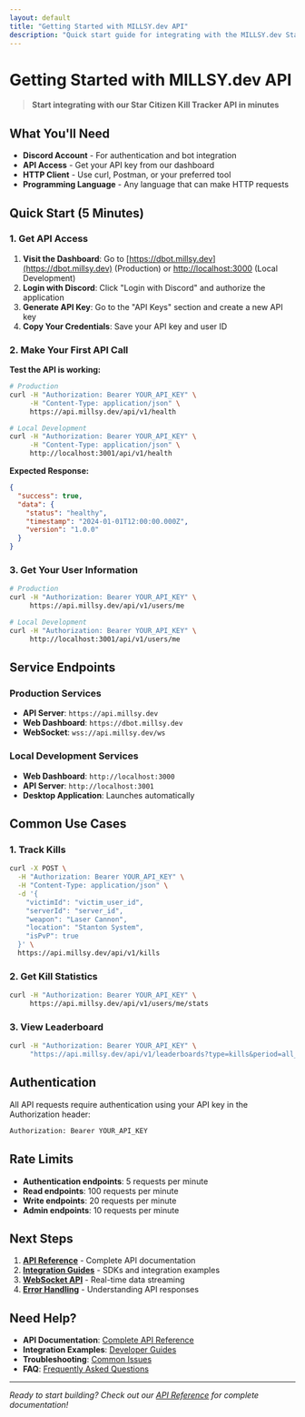 ```yaml
---
layout: default
title: "Getting Started with MILLSY.dev API"
description: "Quick start guide for integrating with the MILLSY.dev Star Citizen Kill Tracker API"
---
```


# <i class="fas fa-rocket"></i> Getting Started with MILLSY.dev API

> **Start integrating with our Star Citizen Kill Tracker API in minutes**

## What You'll Need

- **Discord Account** - For authentication and bot integration
- **API Access** - Get your API key from our dashboard
- **HTTP Client** - Use curl, Postman, or your preferred tool
- **Programming Language** - Any language that can make HTTP requests

## Quick Start (5 Minutes)

### 1. Get API Access

1. **Visit the Dashboard**: Go to [https://dbot.millsy.dev](https://dbot.millsy.dev) (Production) or [http://localhost:3000](http://localhost:3000) (Local Development)
2. **Login with Discord**: Click "Login with Discord" and authorize the application
3. **Generate API Key**: Go to the "API Keys" section and create a new API key
4. **Copy Your Credentials**: Save your API key and user ID

### 2. Make Your First API Call

**Test the API is working:**

```bash
# Production
curl -H "Authorization: Bearer YOUR_API_KEY" \
     -H "Content-Type: application/json" \
     https://api.millsy.dev/api/v1/health

# Local Development
curl -H "Authorization: Bearer YOUR_API_KEY" \
     -H "Content-Type: application/json" \
     http://localhost:3001/api/v1/health
```

**Expected Response:**
```json
{
  "success": true,
  "data": {
    "status": "healthy",
    "timestamp": "2024-01-01T12:00:00.000Z",
    "version": "1.0.0"
  }
}
```

### 3. Get Your User Information

```bash
# Production
curl -H "Authorization: Bearer YOUR_API_KEY" \
     https://api.millsy.dev/api/v1/users/me

# Local Development
curl -H "Authorization: Bearer YOUR_API_KEY" \
     http://localhost:3001/api/v1/users/me
```

## Service Endpoints

### Production Services
- **API Server**: `https://api.millsy.dev`
- **Web Dashboard**: `https://dbot.millsy.dev`
- **WebSocket**: `wss://api.millsy.dev/ws`

### Local Development Services
- **Web Dashboard**: `http://localhost:3000`
- **API Server**: `http://localhost:3001`
- **Desktop Application**: Launches automatically

## Common Use Cases

### 1. Track Kills
```bash
curl -X POST \
  -H "Authorization: Bearer YOUR_API_KEY" \
  -H "Content-Type: application/json" \
  -d '{
    "victimId": "victim_user_id",
    "serverId": "server_id",
    "weapon": "Laser Cannon",
    "location": "Stanton System",
    "isPvP": true
  }' \
  https://api.millsy.dev/api/v1/kills
```

### 2. Get Kill Statistics
```bash
curl -H "Authorization: Bearer YOUR_API_KEY" \
     https://api.millsy.dev/api/v1/users/me/stats
```

### 3. View Leaderboard
```bash
curl -H "Authorization: Bearer YOUR_API_KEY" \
     "https://api.millsy.dev/api/v1/leaderboards?type=kills&period=all_time"
```

## Authentication

All API requests require authentication using your API key in the Authorization header:

```bash
Authorization: Bearer YOUR_API_KEY
```

## Rate Limits

- **Authentication endpoints**: 5 requests per minute
- **Read endpoints**: 100 requests per minute
- **Write endpoints**: 20 requests per minute
- **Admin endpoints**: 10 requests per minute

## Next Steps

1. **[API Reference](./api/)** - Complete API documentation
2. **[Integration Guides](./developers/README.md)** - SDKs and integration examples
3. **[WebSocket API](./api/)** - Real-time data streaming
4. **[Error Handling](./api/error-codes.md)** - Understanding API responses

## Need Help?

- **API Documentation**: [Complete API Reference](./api/)
- **Integration Examples**: [Developer Guides](./developers/README.md)
- **Troubleshooting**: [Common Issues](./help/troubleshooting.md)
- **FAQ**: [Frequently Asked Questions](./help/faq.md)

---

*Ready to start building? Check out our [API Reference](./api/) for complete documentation!*

